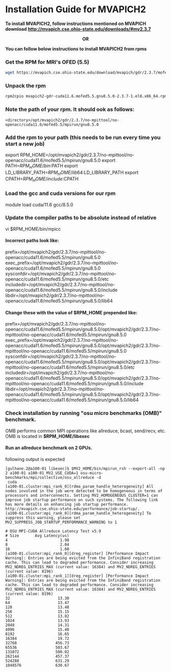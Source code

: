 # Installation Guide for MVAPICH2

**To install MVAPICH2, follow instructions mentioned on MVAPICH download http://mvapich.cse.ohio-state.edu/downloads/#mv2.3.7**


<div align="center">
  <b>OR</b> 
</div>

**You can follow below instructions to install MVAPICH2 from rpms**


### Get the RPM for MRI's OFED (5.5)
```bash
wget https://mvapich.cse.ohio-state.edu/download/mvapich/gdr/2.3.7/mofed5.5/mvapich2-gdr-cuda11.6.mofed5.5.gnu8.5.0-2.3.7-1.el8.x86_64.rpm
```

### Unpack the rpm
```bash
rpm2cpio mvapich2-gdr-cuda11.6.mofed5.5.gnu8.5.0-2.3.7-1.el8.x86_64.rpm | cpio -id
```

### Note the path of your rpm. It should ook as follows:
```
<directory>/opt/mvapich2/gdr/2.3.7/no-mpittool/no-openacc/cuda11.6/mofed5.5/mpirun/gnu8.5.0
```

### Add the rpm to your path (this needs to be run every time you start a new job)

export RPM_HOME=<directory>/opt/mvapich2/gdr/2.3.7/no-mpittool/no-openacc/cuda11.6/mofed5.5/mpirun/gnu8.5.0
export PATH=$RPM_HOME/bin:$PATH
export LD_LIBRARY_PATH=$RPM_HOME/lib64:$LD_LIBRARY_PATH
export CPATH=$RPM_HOME/include:$CPATH

### Load the gcc and cuda versions for our rpm
module load cuda/11.6 gcc/8.5.0

### Update the compiler paths to be absolute instead of relative 
vi $RPM_HOME/bin/mpicc

#### Incorrect paths look like:
prefix=/opt/mvapich2/gdr/2.3.7/no-mpittool/no-openacc/cuda11.6/mofed5.5/mpirun/gnu8.5.0
exec_prefix=/opt/mvapich2/gdr/2.3.7/no-mpittool/no-openacc/cuda11.6/mofed5.5/mpirun/gnu8.5.0
sysconfdir=/opt/mvapich2/gdr/2.3.7/no-mpittool/no-openacc/cuda11.6/mofed5.5/mpirun/gnu8.5.0/etc
includedir=/opt/mvapich2/gdr/2.3.7/no-mpittool/no-openacc/cuda11.6/mofed5.5/mpirun/gnu8.5.0/include
libdir=/opt/mvapich2/gdr/2.3.7/no-mpittool/no-openacc/cuda11.6/mofed5.5/mpirun/gnu8.5.0/lib64

#### Change these with the value of $RPM_HOME prepended like:
prefix=<directory>/opt/mvapich2/gdr/2.3.7/no-mpittool/no-openacc/cuda11.6/mofed5.5/mpirun/gnu8.5.0/opt/mvapich2/gdr/2.3.7/no-mpittool/no-openacc/cuda11.6/mofed5.5/mpirun/gnu8.5.0
exec_prefix=<directory>/opt/mvapich2/gdr/2.3.7/no-mpittool/no-openacc/cuda11.6/mofed5.5/mpirun/gnu8.5.0/opt/mvapich2/gdr/2.3.7/no-mpittool/no-openacc/cuda11.6/mofed5.5/mpirun/gnu8.5.0
sysconfdir=<directory>/opt/mvapich2/gdr/2.3.7/no-mpittool/no-openacc/cuda11.6/mofed5.5/mpirun/gnu8.5.0/opt/mvapich2/gdr/2.3.7/no-mpittool/no-openacc/cuda11.6/mofed5.5/mpirun/gnu8.5.0/etc
includedir=<directory>/opt/mvapich2/gdr/2.3.7/no-mpittool/no-openacc/cuda11.6/mofed5.5/mpirun/gnu8.5.0/opt/mvapich2/gdr/2.3.7/no-mpittool/no-openacc/cuda11.6/mofed5.5/mpirun/gnu8.5.0/include
libdir=<directory>/opt/mvapich2/gdr/2.3.7/no-mpittool/no-openacc/cuda11.6/mofed5.5/mpirun/gnu8.5.0/opt/mvapich2/gdr/2.3.7/no-mpittool/no-openacc/cuda11.6/mofed5.5/mpirun/gnu8.5.0/lib64


### Check installation by running "osu micro benchmarks (OMB)" benchmark. 

OMB performs common MPI operations like allreduce, bcast, send/recv, etc. OMB is located in **$RPM_HOME/libexec**

#### Run an allreduce benchmark on 2 GPUs.

following output is expected 

```
[gulhane.2@a100-01 libexec]$ $MV2_HOME/bin/mpirun_rsh --export-all -np 2 a100-01 a100-01 MV2_USE_CUDA=1 osu-micro-benchmarks/mpi/collective/osu_allreduce -d
 cuda
[a100-01.cluster:mpi_rank_0][rdma_param_handle_heterogeneity] All nodes involved in the job were detected to be homogeneous in terms of processors and interconnects. Setting MV2_HOMOGENEOUS_CLUSTER=1 can improve job startup performance on such systems. The following link has more details on enhancing job startup performance. http://mvapich.cse.ohio-state.edu/performance/job-startup/.
[a100-01.cluster:mpi_rank_0][rdma_param_handle_heterogeneity] To suppress this warning, please set MV2_SUPPRESS_JOB_STARTUP_PERFORMANCE_WARNING to 1

# OSU MPI-CUDA Allreduce Latency Test v5.9
# Size       Avg Latency(us)
4                       1.98
8                       2.04
16                      1.60
[a100-01.cluster:mpi_rank_0][dreg_register] [Performance Impact Warning]: Entries are being evicted from the InfiniBand registration cache. This can lead to degraded performance. Consider increasing MV2_NDREG_ENTRIES_MAX (current value: 16384) and MV2_NDREG_ENTRIES (current value: 8196)
[a100-01.cluster:mpi_rank_1][dreg_register] [Performance Impact Warning]: Entries are being evicted from the InfiniBand registration cache. This can lead to degraded performance. Consider increasing MV2_NDREG_ENTRIES_MAX (current value: 16384) and MV2_NDREG_ENTRIES (current value: 8196)
32                     13.30
64                     13.47
128                    13.48
256                    15.15
512                    13.82
1024                   13.93
2048                   14.31
4096                   15.40
8192                   16.65
16384                  19.72
32768                 456.73
65536                 503.67
131072                500.02
262144                457.37
524288                631.29
1048576               630.67
```
